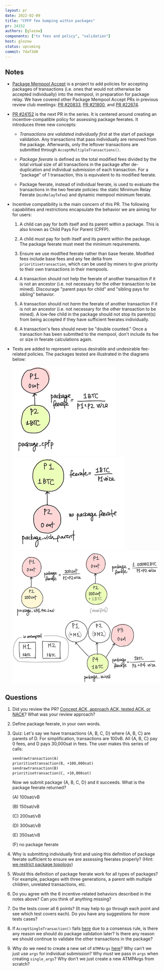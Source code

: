 ```yaml
---
layout: pr
date: 2022-02-09
title: "CPFP fee bumping within packages"
pr: 24152
authors: [glozow]
components: ["tx fees and policy", "validation"]
host: glozow
status: upcoming
commit: 7daf3d0
---
```



## Notes

* [Package Mempool Accept](https://gist.github.com/glozow/dc4e9d5c5b14ade7cdfac40f43adb18a) is a
  project to add policies for accepting packages of transactions (i.e. ones that would not otherwise
  be accepted individually) into the mempool, in preparation for package relay. We have covered other
  Package Mempool Accept PRs in previous review club meetings: [PR #20833](/20833),
  [PR #21800](/21800), and [PR #22674](/22674).

* [PR #24152](https://github.com/bitcoin/bitcoin/pull/24152) is the next PR in the series. It is
  centered around creating an incentive-compatible policy for assessing package feerates. It
  introduces three new concepts:

    - *Transactions are validated individually first* at the start of package validation. Any
      transactions that pass individually are removed from the package. Afterwards, only the
      leftover transactions are submitted through `AcceptMultipleTransactions()`.

    - *Package feerate* is defined as the total modified fees divided by the total virtual size of
      all transactions in the package after de-duplication and individual submission of each
      transaction. For a "package" of 1 transaction, this is equivalent to its modified feerate.

    - Package feerate, instead of individual feerate, is used to evaluate the transactions in the
      two feerate policies: the static Minimum Relay Feerate (`minRelayTxFee`) and dynamic mempool
      minimum feerate.

* Incentive compatibility is the main concern of this PR. The following capabilities and
  restrictions encapsulate the behavior we are aiming for for users:

	1. A child can pay for both itself and its parent within a package. This is also known as
	   Child Pays For Parent (CPFP).

	2. A child *must* pay for both itself and its parent within the package. The
	   package feerate must meet the minimum requirements.

	3. Ensure we use modified feerate  rather than base feerate. Modified fees
	   include base fees and any fee delta from `prioritisetransaction`, which can
	   be used by miners to give priority to their own transactions in their mempools.


	4. A transaction should not help the feerate of another transaction if it is not an ancestor
	   (i.e.  not necessary for the other transaction to be mined).  Discourage "parent pays for
	   child" and "sibling pays for sibling" behavior.

	5. A transaction should not *harm* the feerate of another transaction if it is not an ancestor
	   (i.e. not necessary for the other transaction to be mined). A low-fee child in the package
	   should not stop its parent(s) from being accepted if they have sufficient feerates individually.

	6. A transaction's fees should never be "double counted." Once a transaction has been submitted to
	   the mempool, don't include its fee or size in feerate calculations again.

* Tests are added to represent various desirable and undesirable fee-related policies. The
  packages tested are illustrated in the diagrams below:

	![image](../assets/img/package_cpfp.png)
	![image](../assets/img/package_rich_parent.png)
	![image](../assets/img/package_low_and_modified.png)
	![image](../assets/img/package_mixed_feerate.png)

## Questions

1. Did you review the PR? [Concept ACK, approach ACK, tested ACK, or
   NACK](https://github.com/bitcoin/bitcoin/blob/master/CONTRIBUTING.md#peer-review)? What was your
   review approach?

2. Define package feerate, in your own words.

3. Quiz: Let's say we have transactions {A, B, C, D} where {A, B, C} are parents of D.
   For simplification, transactions are 100vB. All {A, B, C} pay 0 fees, and D pays 30,000sat in fees.
   The user makes this series of calls:

   ```
   sendrawtransaction(A)
   prioritisetransaction(B, +100,000sat)
   sendrawtransaction(B)
   prioritisetransaction(C, +10,000sat)
   ```
   Now we submit package {A, B, C, D} and it succeeds. What is the package feerate returned?

     (A) 100sat/vB

     (B) 150sat/vB

     (C) 200sat/vB

     (D) 300sat/vB

     (E) 350sat/vB

     (F) no package feerate

4. Why is submitting individually first and using this definition of package feerate sufficient to
   ensure we are assessing feerates properly? (Hint: [we restrict package
topology](o://github.com/bitcoin-core-review-club/bitcoin/blob/7daf3d08b48669305574bc306d42a243ff1a25fb/src/validation.cpp#L1290-L1326))

5. Would this definition of package feerate work for all types of packages? For example, packages
   with three generations, a parent with multiple children, unrelated transactions, etc.

6. Do you agree with the 6 incentive-related behaviors described in the notes above? Can you think
   of anything missing?

7. Do the tests cover all 6 points? (It may help to go through each point and see which test covers
   each). Do you have any suggestions for more tests cases?

8. If `AcceptSingleTransaction()` fails
   [here](https://github.com/bitcoin-core-review-club/bitcoin/blob/pr24152/src/validation.cpp#L1369-L1370)
   due to a consensus rule, is there any reason we should do package validation later? Is there any
   reason we should continue to validate the other transactions in the package?

9. Why do we need to create a new set of `ATMPArgs`
   [here](https://github.com/bitcoin-core-review-club/bitcoin/blob/7daf3d08b48669305574bc306d42a243ff1a25fb/src/validation.cpp#L1341)?
   Why can't we just use `args` for individual submission?  Why *must* we pass in `args` when
   creating `single_args`? Why don't we just create a new ATMPArgs from scratch?

<!-- TODO: After meeting, uncomment and add meeting log between the irc tags
## Meeting Log

{% irc %}
{% endirc %}
-->
